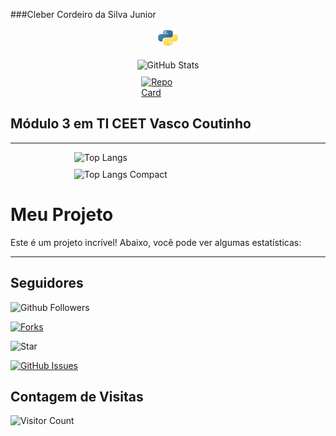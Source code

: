 ###Cleber Cordeiro da Silva Junior

<!-- Seção 1: Ícone Python -->
<div style="display: flex; justify-content: center; margin-bottom: 20px;">
  <img alt="Python" height="30" width="40" src="https://raw.githubusercontent.com/devicons/devicon/master/icons/python/python-original.svg">
</div>

<!-- Seção 4: Estatísticas do GitHub -->
<div style="display: flex; flex-direction: column; align-items: center; gap: 10px; width: 100%;">
  <img src="https://github-readme-stats.vercel.app/api?username=ClerberJunior&theme=transparent&bg_color=000&border_color=30A3DC&show_icons=true&icon_color=30A3DC&title_color=E94D5F&text_color=FFF" 
       alt="GitHub Stats" style="max-width: 80%; height: auto;">
  <a href="https://github.com/ClerberJunior/dio-lab-open-source">
    <img src="https://github-readme-stats.vercel.app/api/pin/?username=ClerberJunior&repo=dio-lab-open-source&bg_color=000&border_color=30A3DC&show_icons=true&icon_color=30A3DC&title_color=E94D5F&text_color=FFF" 
         alt="Repo Card" style="max-width: 80%; height: auto;">
  </a>
</div>

## Módulo 3 em TI CEET Vasco Coutinho

---

<!-- Seção 5: Diagramas lado a lado -->
<div style="display: flex; flex-wrap: wrap; justify-content: center; gap: 10px; margin-bottom: 20px; width: 100%;">
  <img src="https://github-readme-stats-git-masterrstaa-rickstaa.vercel.app/api/top-langs/?username=ClerberJunior&bg_color=000&border_color=30A3DC&title_color=E94D5F&text_color=FFF" 
       alt="Top Langs" style="max-width: 48%; height: auto; min-width: 300px;">
  <img src="https://github-readme-stats-git-masterrstaa-rickstaa.vercel.app/api/top-langs/?username=ClerberJunior&layout=compact&bg_color=000&border_color=30A3DC&title_color=E94D5F&text_color=FFF" 
       alt="Top Langs Compact" style="max-width: 48%; height: auto; min-width: 300px;">
</div>

# Meu Projeto

Este é um projeto incrível! Abaixo, você pode ver algumas estatísticas:

---
## Seguidores

  <img src="https://img.shields.io/github/followers/ClerberJunior?style=social" alt="Github Followers">
  
[![Forks](https://img.shields.io/github/forks/ClerberJunior/dio-lab-open-source?style=social)](https://github.com/ClerberJunior/dio-lab-open-source/forks)

  <img src="https://img.shields.io/github/stars/ClerberJunior?style=social" alt="Star">

[![GitHub Issues](https://img.shields.io/github/issues/ClerberJunior/dio-lab-open-source?style=social)](https://github.com/ClerberJunior/dio-lab-open-source/issues/)

## Contagem de Visitas

![Visitor Count](https://profile-counter.glitch.me/ClerberJunior/count.svg)


